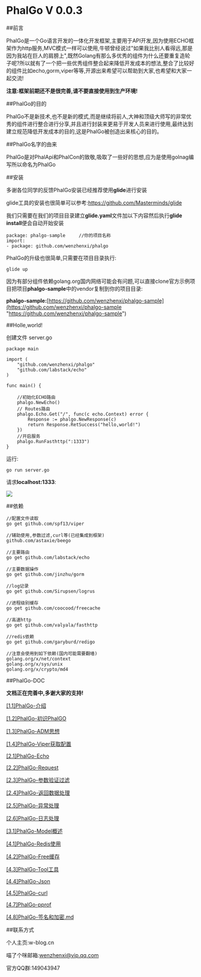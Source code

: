 # PhalGo V 0.0.3

##前言

PhalGo是一个Go语言开发的一体化开发框架,主要用于API开发,因为使用ECHO框架作为http服务,MVC模式一样可以使用,牛顿曾经说过"如果我比别人看得远,那是因为我站在巨人的肩膀上",既然Golang有那么多优秀的组件为什么还要重复造轮子呢?所以就有了一个把一些优秀组件整合起来降低开发成本的想法,整合了比较好的组件比如echo,gorm,viper等等,开源出来希望可以帮助到大家,也希望和大家一起交流!

**注意:框架前期还不是很完善,请不要直接使用到生产环境!**


##PhalGo的目的

PhalGo不是新技术,也不是新的模式,而是继续将前人,大神和顶级大师写的非常优秀的组件进行整合进行分享,并且进行封装来更易于开发人员来进行使用,最终达到建立规范降低开发成本的目的,这是PhalGo被创造出来核心的目的。

##PhalGo名字的由来

PhalGo是对PhalApi和PhalCon的致敬,吸取了一些好的思想,应为是使用golnag编写所以命名为PhalGo


##安装

多谢各位同学的反馈PhalGo安装已经推荐使用**glide**进行安装

glide工具的安装也很简单可以参考:https://github.com/Masterminds/glide

我们只需要在我们的项目目录建立**glide.yaml**文件加以下内容然后执行**glide install**便会自动开始安装

    package: phalgo-sample     //你的项目名称
    import:
    - package: github.com/wenzhenxi/phalgo

   
PhalGo的升级也很简单,只需要在项目目录执行:

    glide up
    
因为有部分组件依赖golang.org国内网络可能会有问题,可以直接clone官方示例项目把项目**phalgo-sample**中的vendor复制到你的项目目录:

**phalgo-sample:**[https://github.com/wenzhenxi/phalgo-sample](https://github.com/wenzhenxi/phalgo-sample "https://github.com/wenzhenxi/phalgo-sample")

##Holle,world!

创建文件 server.go

    package main
    
    import (
        "github.com/wenzhenxi/phalgo"
        "github.com/labstack/echo"
    )
    
    func main() {
    
        //初始化ECHO路由
        phalgo.NewEcho()
        // Routes路由
        phalgo.Echo.Get("/", func(c echo.Context) error {
            Response := phalgo.NewResponse(c)
            return Response.RetSuccess("hello,world!")
        })
        //开启服务
        phalgo.RunFasthttp(":1333")
    }

运行:

    go run server.go
    
请求**localhost:1333**:

![](http://i.imgur.com/tHi9dT2.png)
    
##依赖

    //配置文件读取
    go get github.com/spf13/viper
    
    //辅助使用,参数过滤,curl等(已经集成到框架)
    github.com/astaxie/beego
    
    //主要路由
    go get github.com/labstack/echo
    
    //主要数据操作
    go get github.com/jinzhu/gorm
    
    //log记录
    go get github.com/Sirupsen/logrus
    
    //进程级别缓存
    go get github.com/coocood/freecache
    
    //高速http
    go get github.com/valyala/fasthttp
    
    //redis依赖
    go get github.com/garyburd/redigo
    
    //注意会使用到如下依赖(国内可能需要翻墙)
    golang.org/x/net/context
    golang.org/x/sys/unix
    golang.org/x/crypto/md4
    
##PhalGo-DOC

**文档正在完善中,多谢大家的支持!**

[[1.1]PhalGo-介绍](http://git.oschina.net/wenzhenxi/phalgo/blob/master/docs/manual-zh-CN/%5B1.1%5DPhalGo-%E4%BB%8B%E7%BB%8D.md)

[[1.2]PhalGo-初识PhalGO](http://git.oschina.net/wenzhenxi/phalgo/blob/master/docs/manual-zh-CN/%5B1.2%5DPhalGo-%E5%88%9D%E8%AF%86PhalGO.md)

[[1.3]PhalGo-ADM思想](http://git.oschina.net/wenzhenxi/phalgo/blob/master/docs/manual-zh-CN/%5B1.3%5DPhalGo-ADM%E6%80%9D%E6%83%B3.md)

[[1.4]PhalGo-Viper获取配置](http://git.oschina.net/wenzhenxi/phalgo/blob/master/docs/manual-zh-CN/%5B1.4%5DPhalGo-Viper%E8%8E%B7%E5%8F%96%E9%85%8D%E7%BD%AE.md)

[[2.1]PhalGo-Echo](http://git.oschina.net/wenzhenxi/phalgo/blob/master/docs/manual-zh-CN/%5B2.1%5DPhalGo-Echo.md)

[[2.2]PhalGo-Request](http://git.oschina.net/wenzhenxi/phalgo/blob/master/docs/manual-zh-CN/[2.2]PhalGo-Request.md)

[[2.3]PhalGo-参数验证过滤](http://git.oschina.net/wenzhenxi/phalgo/blob/master/docs/manual-zh-CN/%5B2.3%5DPhalGo-%E5%8F%82%E6%95%B0%E9%AA%8C%E8%AF%81%E8%BF%87%E6%BB%A4.md)

[[2.4]PhalGo-返回数据处理](http://git.oschina.net/wenzhenxi/phalgo/blob/master/docs/manual-zh-CN/%5B2.4%5DPhalGo-%E8%BF%94%E5%9B%9E%E6%95%B0%E6%8D%AE%E5%A4%84%E7%90%86.md)

[[2.5]PhalGo-异常处理](http://git.oschina.net/wenzhenxi/phalgo/blob/master/docs/manual-zh-CN/%5B2.5%5DPhalGo-%E5%BC%82%E5%B8%B8%E5%A4%84%E7%90%86.md)

[[2.6]PhalGo-日志处理](http://git.oschina.net/wenzhenxi/phalgo/blob/master/docs/manual-zh-CN/%5B2.4%5DPhalGo-%E6%97%A5%E5%BF%97%E5%A4%84%E7%90%86.md)

[[3.1]PhalGo-Model概述](http://git.oschina.net/wenzhenxi/phalgo/blob/master/docs/manual-zh-CN/%5B3.1%5DPhalGo-Model%E6%A6%82%E8%BF%B0.md)

[[4.1]PhalGo-Redis使用](http://git.oschina.net/wenzhenxi/phalgo/blob/master/docs/manual-zh-CN/%5B4.1%5DPhalGo-Redis%E4%BD%BF%E7%94%A8.md?)

[[4.2]PhalGo-Free缓存](http://git.oschina.net/wenzhenxi/phalgo/blob/master/docs/manual-zh-CN/%5B4.2%5DPhalGo-Free%E7%BC%93%E5%AD%98.md)

[[4.3]PhalGo-Tool工具](http://git.oschina.net/wenzhenxi/phalgo/blob/master/docs/manual-zh-CN/%5B4.3%5DPhalGo-Tool%E5%B7%A5%E5%85%B7.md)

[[4.4]PhalGo-Json](http://git.oschina.net/wenzhenxi/phalgo/blob/master/docs/manual-zh-CN/%5B4.4%5DPhalGo-Json.md)

[[4.5]PhalGo-curl](http://git.oschina.net/wenzhenxi/phalgo/blob/master/docs/manual-zh-CN/%5B4.5%5DPhalGo-curl.md )

[[4.7]PhalGo-pprof](http://git.oschina.net/wenzhenxi/phalgo/blob/master/docs/manual-zh-CN/%5B4.7%5DPhalGo-pprof.md)

[[4.8]PhalGo-签名和加密.md](http://git.oschina.net/wenzhenxi/phalgo/blob/master/docs/manual-zh-CN/%5B4.7%5DPhalGo-%E7%AD%BE%E5%90%8D%E5%92%8C%E5%8A%A0%E5%AF%86.md)

    
##联系方式

个人主页:w-blog.cn

喵了个咪邮箱:wenzhenxi@vip.qq.com

官方QQ群:149043947



